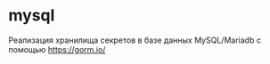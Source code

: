 mysql
====================

Реализация хранилища секретов в базе данных MySQL/Mariadb
c помощью https://gorm.io/
